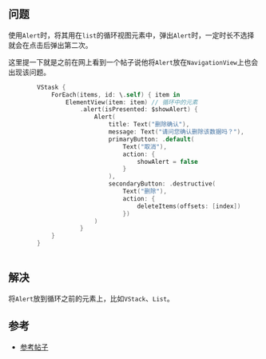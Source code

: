 ## 问题

使用`Alert`时，将其用在`list`的循环视图元素中，弹出`Alert`时，一定时长不选择就会在点击后弹出第二次。

这里提一下就是之前在网上看到一个帖子说他将`Alert`放在`NavigationView`上也会出现该问题。

```swift
        VStask {
            ForEach(items, id: \.self) { item in
                ElementView(item: item) // 循环中的元素
                    .alert(isPresented: $showAlert) {
                        Alert(
                            title: Text("删除确认"),
                            message: Text("请问您确认删除该数据吗？"),
                            primaryButton: .default(
                                Text("取消"),
                                action: {
                                    showAlert = false
                                }
                            ),
                            secondaryButton: .destructive(
                                Text("删除"),
                                action: {
                                    deleteItems(offsets: [index])
                                })
                        )
                    }
            }
        }
        
```



## 解决

将`Alert`放到循环之前的元素上，比如`VStack`、`List`。



## 参考

* [参考帖子](https://www.reddit.com/r/swift/comments/oahztb/swiftui_alert_showing_twice_despite_only_setting/)



